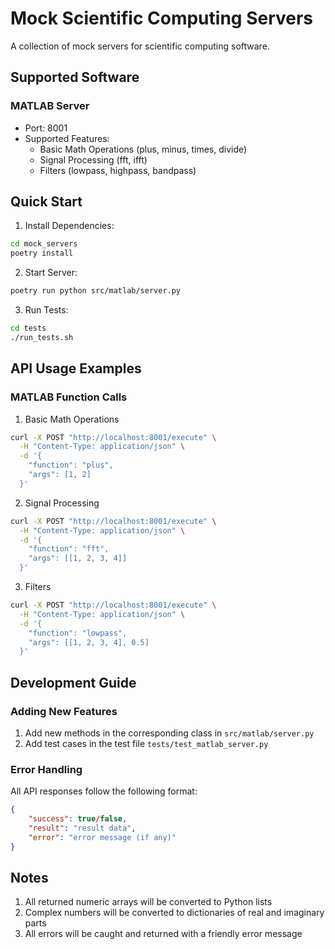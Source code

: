 # Mock Scientific Computing Servers

A collection of mock servers for scientific computing software.

## Supported Software

### MATLAB Server
- Port: 8001
- Supported Features:
  - Basic Math Operations (plus, minus, times, divide)
  - Signal Processing (fft, ifft)
  - Filters (lowpass, highpass, bandpass)

## Quick Start

1. Install Dependencies:
```bash
cd mock_servers
poetry install
```

2. Start Server:
```bash
poetry run python src/matlab/server.py
```

3. Run Tests:
```bash
cd tests
./run_tests.sh
```

## API Usage Examples

### MATLAB Function Calls

1. Basic Math Operations
```bash
curl -X POST "http://localhost:8001/execute" \
  -H "Content-Type: application/json" \
  -d '{
    "function": "plus",
    "args": [1, 2]
  }'
```

2. Signal Processing
```bash
curl -X POST "http://localhost:8001/execute" \
  -H "Content-Type: application/json" \
  -d '{
    "function": "fft",
    "args": [[1, 2, 3, 4]]
  }'
```

3. Filters
```bash
curl -X POST "http://localhost:8001/execute" \
  -H "Content-Type: application/json" \
  -d '{
    "function": "lowpass",
    "args": [[1, 2, 3, 4], 0.5]
  }'
```

## Development Guide

### Adding New Features

1. Add new methods in the corresponding class in `src/matlab/server.py`
2. Add test cases in the test file `tests/test_matlab_server.py`

### Error Handling

All API responses follow the following format:
```json
{
    "success": true/false,
    "result": "result data",
    "error": "error message (if any)"
}
```

## Notes

1. All returned numeric arrays will be converted to Python lists
2. Complex numbers will be converted to dictionaries of real and imaginary parts
3. All errors will be caught and returned with a friendly error message 